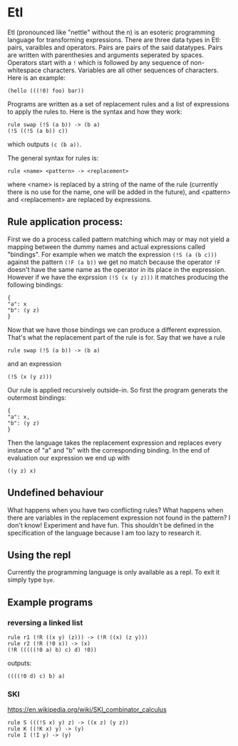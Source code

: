 # Etl

Etl (pronounced like "nettle" without the n) is an esoteric programming language for transforming expressions.
There are three data types in Etl: pairs, varaibles and operators. Pairs are pairs of the said datatypes.
Pairs are written with parenthesies and arguments seperated by spaces. Operators start with a `!` which is 
followed by any sequence of non-whitespace characters. Variables are all other sequences of characters.
Here is an example:
```
(hello (((!0) foo) bar))
```

Programs are written as a set of replacement rules and a list of expressions to apply the rules to. Here is the syntax and how they work:

```
rule swap (!S (a b)) -> (b a)
(!S ((!S (a b)) c))
```
which outputs `(c (b a))`.


The general syntax for rules is:
```
rule <name> <pattern> -> <replacement>
```
where \<name\> is replaced by a string of the name of the rule (currently there is no use for the name, one 
will be added in the future), and \<pattern\> and \<replacement\> are replaced by expressions.

## Rule application process:
First we do a process called pattern matching which may or may not yield a mapping between the dummy names and actual expressions called "bindings".
For example when we match the expression `(!S (a (b c)))` against the pattern `(!F (a b))` we get no match because the operator `!F`
doesn't have the same name as the operator in its place in the expression. However if we have the exprssion `(!S (x (y z)))` it matches 
producing the following bindings:
```
{
"a": x
"b": (y z)
}
```
Now that we have those bindings we can produce a different expression. That's what the replacement part of the rule is for.
Say that we have a rule
```
rule swap (!S (a b)) -> (b a)
```
and an expression
```
(!S (x (y z)))
```
Our rule is applied recursively outside-in.
So first the program generats the outermost bindings:
```
{
"a": x,
"b": (y z)
}
```
Then the language takes the replacement expression and replaces every instance of "a" and "b" with the corresponding binding.
In the end of evaluation our expression we end up with
```
((y z) x)
```
## Undefined behaviour
What happens when you have two conflicting rules? What happens when there are variables in the replacement expression not found in the pattern?
I don't know! Experiment and have fun. This shouldn't be defined in the specification of the language because I am too lazy to research it.

## Using the repl
Currently the programming language is only available as a repl. To exit it simply type `bye`.

## Example programs
### reversing a linked list
```
rule r1 (!R ((x y) (z))) -> (!R ((x) (z y)))
rule r2 (!R (!0 x)) -> (x)
(!R (((((!0 a) b) c) d) !0))
```
outputs:
```
((((!0 d) c) b) a)
```
### SKI
https://en.wikipedia.org/wiki/SKI_combinator_calculus
```
rule S (((!S x) y) z) -> ((x z) (y z))
rule K ((!K x) y) -> (y)
rule I (!I y) -> (y)
``` 


